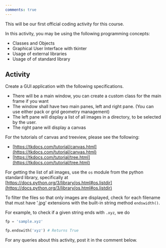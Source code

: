```yaml
---
comments: true
---
```


This will be our first official coding activity for this course.

In this activity, you may be using the following programming concepts:

- Classes and Objects
- Graphical User Interface with tkinter
- Usage of external libraries
- Usage of of standard library

## Activity

Create a GUI application with the following specifications.

- There will be a main window, you can create a custom class for the main frame if you want
- The window shall have two main panes, left and right pane. (You can use either pack or grid geometry management)
- The left pane will display a list of all images in a directory, to be selected by the user.
- The right pane will display a canvas

For the tutorials of canvas and treeview, please see the following:

- [https://tkdocs.com/tutorial/canvas.html](https://tkdocs.com/tutorial/canvas.html)
- [https://tkdocs.com/tutorial/tree.html](https://tkdocs.com/tutorial/tree.html)

For getting the list of all images, use the `os` module from the python standard library, specifically at
[https://docs.python.org/3/library/os.html#os.listdir](https://docs.python.org/3/library/os.html#os.listdir)

To filter the files so that only images are displayed, check for each filename that must have '.jpg' extensions with the
built-in string method `endswidth()`.

For example, to check if a given string ends with `.xyz`, we do

```py
fp = 'sample.xyz'

fp.endswith('xyz') # Returns True
```

For any queries about this activity, post it in the comment below.
